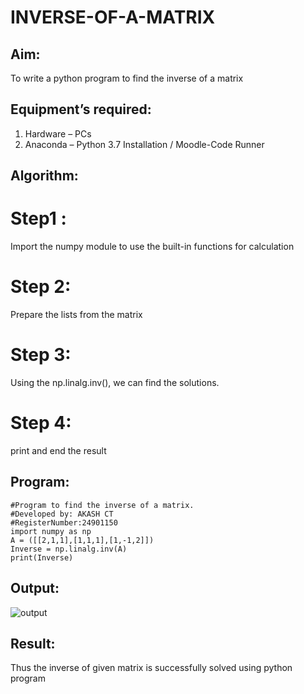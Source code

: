 # INVERSE-OF-A-MATRIX
## Aim:
To write a python program to find the inverse of a matrix
## Equipment’s required:
1. 	Hardware – PCs
2. 	Anaconda – Python 3.7 Installation / Moodle-Code Runner
## Algorithm:
# Step1 : 
Import the numpy module to use the built-in functions for calculation
# Step 2:
Prepare the lists from the matrix
# Step 3: 
Using the np.linalg.inv(), we can find the solutions.
# Step 4:
 print and end the result

## Program:
```
#Program to find the inverse of a matrix.
#Developed by: AKASH CT
#RegisterNumber:24901150
import numpy as np
A = ([[2,1,1],[1,1,1],[1,-1,2]])
Inverse = np.linalg.inv(A)
print(Inverse)
```   

## Output:
![output](EX3.png)
## Result:
Thus the inverse of given matrix is successfully solved using python program

